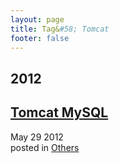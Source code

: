 ```yaml
---
layout: page
title: Tag&#58; Tomcat
footer: false
---
```


<div id="blog-archives" class="category">
<h2>2012</h2>

<article>
<h1><a href="/blog/2012/05/29/tomcat-mysql/index.html">Tomcat MySQL</a></h1>
<time datetime="2012-05-29T00:00:00-06:00" pubdate><span class='month'>May</span> <span class='day'>29</span> <span class='year'>2012</span></time>
<footer>
<span class="categories">posted in 
<a href='/blog/categories/others/'>Others</a></span>
</footer>
</article>
</div>
